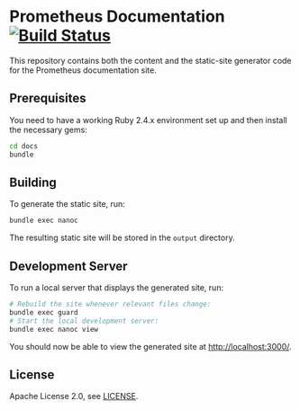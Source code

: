 # Prometheus Documentation [![Build Status](https://travis-ci.org/prometheus/docs.svg?branch=master)](https://travis-ci.org/prometheus/docs)

This repository contains both the content and the static-site generator code for the
Prometheus documentation site.

## Prerequisites

You need to have a working Ruby 2.4.x environment set up and then install the
necessary gems:

```bash
cd docs
bundle
```

## Building

To generate the static site, run:

```bash
bundle exec nanoc
```

The resulting static site will be stored in the `output` directory.

## Development Server

To run a local server that displays the generated site, run:

```bash
# Rebuild the site whenever relevant files change:
bundle exec guard
# Start the local development server:
bundle exec nanoc view
```

You should now be able to view the generated site at
[http://localhost:3000/](http://localhost:3000).

## License

Apache License 2.0, see [LICENSE](LICENSE).
